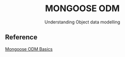 <h1 align=center> MONGOOSE ODM </h1>
<p align=center> Understanding Object data modelling </p>

## Reference
[Mongoose ODM Basics](https://www.mongodb.com/developer/languages/javascript/mongoose-versus-nodejs-driver/)
